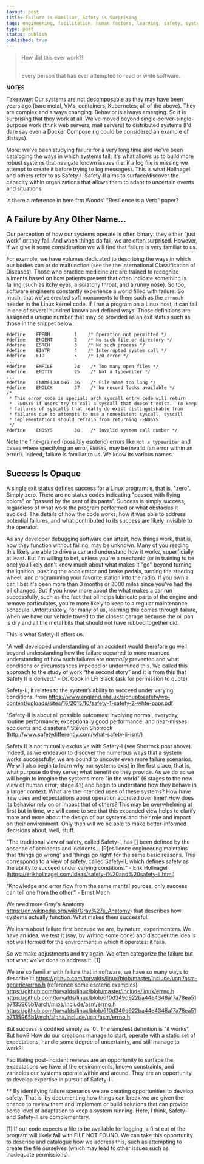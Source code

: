 ```yaml
---
layout: post
title: Failure is Familiar, Safety is Surprising
tags: engineering, facilitation, human factors, learning, safety, systems
type: post
status: publish
published: true
---
```


<blockquote class="quote">
How did this ever work?!<br><br>

Every person that has ever attempted to read or write software.
</blockquote>

**NOTES**

Takeaway: Our systems are not decomposable as they may have been years ago
(bare metal, VMs, containers, Kubernetes; all of the above). They are complex
and always changing. Behavior is always emerging. So it is surprising that
they work at all. We've moved beyond single-server-single-purpose work
(think web servers, mail servers) to distributed systems (I'd dare say even a
Docker Compose rig could be considered an example of distsys).

More: we've been studying failure for a very long time and we've been cataloging
the ways in which systems fail; it's what allows us to build more robust systems
that navigate known issues (i.e. if a log file is missing we attempt to create it
before trying to log messages). This is what Hollnagel and others refer to as
Safety-I. Safety-II aims to surface/discover the capacity within organizations
that allows them to adapt to uncertain events and situations.

Is there a reference in here frm Woods' "Resilience is a Verb" paper?


## A Failure by Any Other Name...

Our perception of how our systems operate is often binary: they either
"just work" or they fail. And when things do fail, we are often surprised.
However, if we give it some consideration we will find that failure is very
familiar to us.

For example, we have volumes dedicated to describing the ways in which our
bodies can or do malfunction (see the the International Classification of
Diseases). Those who practice medicine are are trained to recognize ailments
based on how patients present that often indicate something is failing (such as
itchy eyes, a scratchy throat, and a runny nose). So too, software engineers
constantly experience a world filled with failure. So much, that we've erected
soft monuments to them such as the `errno.h` header in the Linux kernel code.
If I run a program on a Linux host, it can fail in one of several hundred known
and defined ways. Those definitions are assigned a unique number that may be
provided as an exit status such as those in the snippet below:

```
#define    EPERM         1    /* Operation not permitted */
#define    ENOENT        2    /* No such file or directory */
#define    ESRCH         3    /* No such process */
#define    EINTR         4    /* Interrupted system call */
#define    EIO           5    /* I/O error */
...
#define    EMFILE        24    /* Too many open files */
#define    ENOTTY        25    /* Not a typewriter */
...
#define    ENAMETOOLONG  36    /* File name too long */
#define    ENOLCK        37    /* No record locks available */
/*
 * This error code is special: arch syscall entry code will return
 * -ENOSYS if users try to call a syscall that doesn't exist.  To keep
 * failures of syscalls that really do exist distinguishable from
 * failures due to attempts to use a nonexistent syscall, syscall
 * implementations should refrain from returning -ENOSYS.
 */
#define    ENOSYS        38    /* Invalid system call number */
```

Note the fine-grained (possibly esoteric) errors like `Not a typewriter` and
cases where specifying an error, `ENOSYS`, may be invalid (an error within an
error!). Indeed, failure is familiar to us. We know its various names.

## Success Is Opaque

A single exit status defines success for a Linux program: `0`, that is, "zero".
Simply zero. There are no status codes indicating "passed with flying colors"
or "passed by the seat of its pants". Success is simply success,
regardless of what work the program performed or what obstacles it avoided. The
details of how the code works, how it was able to address potential failures,
and what contributed to its success are likely invisible to the operator.

As any developer debugging software can attest, how things work, that is, how
they function without failing, may be unknown. Many of you reading this likely
are able to drive a car and understand how it works, superficially, at least.
But I'm willing to bet, unless you're a mechanic (or in training to be one) you
likely don't know much about what makes it "go" beyond turning the ignition,
pushing the accelerator and brake pedals, turning the steering wheel, and
programming your favorite station into the radio. If you own a car, I bet it's
been more than 3 months or 3000 miles since you've had the oil changed. But if
you know more about the what makes a car run successfully, such as the fact that
oil helps lubricate parts of the engine and remove particulates, you're more
likely to keep to a regular maintenance schedule. Unfortunately, for many of us,
learning this comes through failure, when we have our vehicle towed to the
closest garage because the oil pan is dry and all the metal bits that should
not have rubbed together did.


This is what Safety-II offers us.

"A well developed understanding of an accident would therefore go well beyond
understanding how the failure occurred to more nuanced understanding of how such
failures are _normally_ prevented and what conditions or circumstances impeded
or undermined this. We called this approach to the study of work “the second
story” and it is from this that Safety II is derived." - Dr. Cook in LFI Slack
(ask for permission to quote)

Safety-II; it relates to the system’s ability to succeed under varying conditions.
from https://www.england.nhs.uk/signuptosafety/wp-content/uploads/sites/16/2015/10/safety-1-safety-2-whte-papr.pdf

"Safety-II is about all possible outcomes: involving normal, everyday, routine
performance; exceptionally good performance: and near-misses accidents and
disasters." Steven Shorrock
(http://www.safetydifferently.com/what-safety-ii-isnt/)

Safety II is not mutually exclusive with Safety-I (see Shorrock post above).
Indeed, as we endeavor to discover the numerous ways that a system works
successfully, we are bound to uncover even more failure scenarios. We will also
begin to learn why our systems exist in the first place, that is, what purpose
do they serve; what benefit do they provide. As we do so we will begin to
imagine the systems more "in the world" (6 stages to the new view of human
error; stage 4?) and begin to understand how they behave in a larger
context. What are the intended uses of these systems? How have new uses and
expectations about operation accreted over time? How does its behavior rely
on or impact that of others? This may be overwhelming at first but in time,
we will come to see that this expanded view helps to clarify more and more
about the design of our systems and their role and impact on their
environment. Only then will we be able to make better-informed decisions
about, well, stuff.

"The traditional view of safety, called Safety-I, has [] been defined by the
absence of accidents and incidents... [R]esilience engineering maintains that
‘things go wrong’ and ‘things go right’ for the same basic reasons. This
corresponds to a view of safety, called Safety-II, which defines safety as the
ability to succeed under varying conditions." - Erik Hollnagel
(https://erikhollnagel.com/ideas/safety-i%20and%20safety-ii.html)

“Knowledge and error flow from the same mental sources; only success can tell
one from the other.” - Ernst Mach

We need more Gray's Anatomy https://en.wikipedia.org/wiki/Gray%27s_Anatomy)
that describes how systems actually function. What makes them successful.

We learn about failure first because we are, by nature, experimenters. We have
an idea, we test it (say, by writing some code) and discover the idea is not
well formed for the environment in which it operates: it fails.

So we make adjustments and try again. We often categorize the failure but not
what we've done to address it. [1]

We are so familiar with failure that in software, we have so many ways to
describe it:
https://github.com/torvalds/linux/blob/master/include/uapi/asm-generic/errno.h (reference some esoteric examples)
https://github.com/torvalds/linux/blob/master/include/linux/errno.h
https://github.com/torvalds/linux/blob/6f0d349d922ba44e4348a17a78ea51b7135965b1/arch/mips/include/asm/errno.h
https://github.com/torvalds/linux/blob/6f0d349d922ba44e4348a17a78ea51b7135965b1/arch/alpha/include/uapi/asm/errno.h

But success is codified simply as '0'. The simplest definition is "it works".
But how? How do our creations manage to start, operate with a static set of
expectations, handle some degree of uncertainty, and still manage to work?!

Facilitating post-incident reviews are an opportunity to surface the
expectations we have of the environments, known constraints, and variables our
systems operate within and around. They are an opportunity to develop expertise
in pursuit of Safety-II.

** By identifying failure scenarios we are creating opportunities to develop
safety. That is, by documenting how things can break we are given the chance to
review them and implement or build solutions that can provide some level of
adaptation to keep a system running. Here, I think, Safety-I and Safety-II are
complementary.

[1] If our code expects a file to be available for logging, a first cut of the
program will likely fail with FILE NOT FOUND. We can take this opportunity to
describe and catalogue how we address this, such as attempting to create the
file ourselves (which may lead to other issues such as inadequate permissions).

